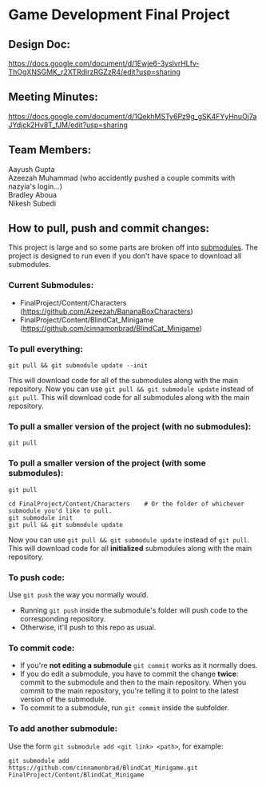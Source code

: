 # Game Development Final Project

## Design Doc:
https://docs.google.com/document/d/1Ewje6-3yslvrHLfv-ThOgXNSGMK_r2XTRdlrzRGZzR4/edit?usp=sharing

## Meeting Minutes:
https://docs.google.com/document/d/1QekhMSTy6Pz9g_gSK4FYyHnuOj7aJYdjck2Hv8T_fJM/edit?usp=sharing

## Team Members:
Aayush Gupta
<br>Azeezah Muhammad (who accidently pushed a couple commits with nazyia's login...)
<br>Bradley Aboua
<br>Nikesh Subedi

## How to pull, push and commit changes:
This project is large and so some parts are broken off into [submodules](https://gist.github.com/gitaarik/8735255).  The project is designed to run even if you don't have space to download all submodules.

### Current Submodules:
 - FinalProject/Content/Characters (https://github.com/Azeezah/BananaBoxCharacters)
 - FinalProject/Content/BlindCat_Minigame (https://github.com/cinnamonbrad/BlindCat_Minigame)

### To pull everything:
```
git pull && git submodule update --init
```
This will download code for all of the submodules along with the main repository.
Now you can use `git pull && git submodule update` instead of `git pull`.  This will download code for all submodules along with the main repository.

### To pull a smaller version of the project (with no submodules):
```
git pull
```

### To pull a smaller version of the project (with some submodules):
```
git pull

cd FinalProject/Content/Characters    # Or the folder of whichever submodule you'd like to pull.
git submodule init
git pull && git submodule update
```
Now you can use `git pull && git submodule update` instead of `git pull`.  This will download code for all **initialized** submodules along with the main repository.

### To push code:
Use `git push` the way you normally would.
 - Running `git push` inside the submodule's folder will push code to the corresponding repository.
 - Otherwise, it'll push to this repo as usual.

### To commit code:
 - If you're **not editing a submodule** `git commit` works as it normally does.
 - If you do edit a submodule, you have to commit the change **twice**: commit to the submodule and then to the main repository.  When you commit to the main repository, you're telling it to point to the latest version of the submodule.
 - To commit to a submodule, run `git commit` inside the subfolder.
 
### To add another submodule:
Use the form `git submodule add <git link> <path>`, for example:
```
git submodule add https://github.com/cinnamonbrad/BlindCat_Minigame.git FinalProject/Content/BlindCat_Minigame
```

